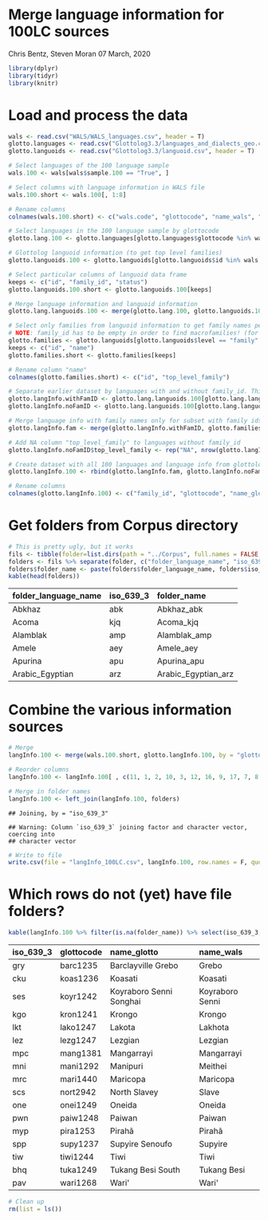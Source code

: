Merge language information for 100LC sources
================
Chris Bentz, Steven Moran
07 March, 2020

``` r
library(dplyr)
library(tidyr)
library(knitr)
```

Load and process the data
=========================

``` r
wals <- read.csv("WALS/WALS_languages.csv", header = T)
glotto.languages <- read.csv("Glottolog3.3/languages_and_dialects_geo.csv", header = T)
glotto.languoids <- read.csv("Glottolog3.3/languoid.csv", header = T)

# Select languages of the 100 language sample
wals.100 <- wals[wals$sample.100 == "True", ]

# Select columns with language information in WALS file
wals.100.short <- wals.100[, 1:8]

# Rename columns
colnames(wals.100.short) <- c("wals.code", "glottocode", "name_wals", "latitude_wals", "longitude_wals", "macroarea_wals", "genus_wals", "family_wals")

# Select languages in the 100 language sample by glottocode
glotto.lang.100 <- glotto.languages[glotto.languages$glottocode %in% wals.100.short$glottocode, ]

# Glottolog languoid information (to get top level families)
glotto.languoids.100 <- glotto.languoids[glotto.languoids$id %in% wals.100.short$glottocode, ]

# Select particular columns of languoid data frame
keeps <- c("id", "family_id", "status")
glotto.languoids.100.short <- glotto.languoids.100[keeps]

# Merge language information and languoid information
glotto.lang.languoids.100 <- merge(glotto.lang.100, glotto.languoids.100.short, by.x = "glottocode", by.y = "id")

# Select only families from languoid information to get family names per language
# NOTE: family_id has to be empty in order to find macrofamilies! (for whatever reason)
glotto.families <- glotto.languoids[glotto.languoids$level == "family" & glotto.languoids$family_id == "",]
keeps <- c("id", "name")
glotto.families.short <- glotto.families[keeps]

# Rename column "name"
colnames(glotto.families.short) <- c("id", "top_level_family")

# Separate earlier dataset by languages with and without family_id. This is necessary to merge with top_level_family names
glotto.langInfo.withFamID <- glotto.lang.languoids.100[glotto.lang.languoids.100$family_id != "",]
glotto.langInfo.noFamID <- glotto.lang.languoids.100[glotto.lang.languoids.100$family_id == "",]

# Merge language info with family names only for subset with family ids
glotto.langInfo.fam <- merge(glotto.langInfo.withFamID, glotto.families.short, by.x = "family_id", by.y ="id")

# Add NA column "top_level_family" to languages without family_id
glotto.langInfo.noFamID$top_level_family <- rep("NA", nrow(glotto.langInfo.noFamID))

# Create dataset with all 100 languages and language info from glottolog
glotto.langInfo.100 <- rbind(glotto.langInfo.fam, glotto.langInfo.noFamID)

# Rename columns
colnames(glotto.langInfo.100) <- c("family_id", "glottocode", "name_glotto", "iso_639_3", "level", "macroarea_glotto", "latitude_glotto", "longitude_glotto", "status", "top_level_family")
```

Get folders from Corpus directory
=================================

``` r
# This is pretty ugly, but it works
fils <- tibble(folder=list.dirs(path = "../Corpus", full.names = FALSE, recursive = FALSE))
folders <- fils %>% separate(folder, c("folder_language_name", "iso_639_3"), sep="_(?=[a-z]{3}$)")
folders$folder_name <- paste(folders$folder_language_name, folders$iso_639_3, sep="_")
kable(head(folders))
```

| folder\_language\_name | iso\_639\_3 | folder\_name          |
|:-----------------------|:------------|:----------------------|
| Abkhaz                 | abk         | Abkhaz\_abk           |
| Acoma                  | kjq         | Acoma\_kjq            |
| Alamblak               | amp         | Alamblak\_amp         |
| Amele                  | aey         | Amele\_aey            |
| Apurina                | apu         | Apurina\_apu          |
| Arabic\_Egyptian       | arz         | Arabic\_Egyptian\_arz |

Combine the various information sources
=======================================

``` r
# Merge
langInfo.100 <- merge(wals.100.short, glotto.langInfo.100, by = "glottocode")

# Reorder columns
langInfo.100 <- langInfo.100[ , c(11, 1, 2, 10, 3, 12, 16, 9, 17, 7, 8, 13, 6, 14, 15, 4, 5)]

# Merge in folder names
langInfo.100 <- left_join(langInfo.100, folders)
```

    ## Joining, by = "iso_639_3"

    ## Warning: Column `iso_639_3` joining factor and character vector, coercing into
    ## character vector

``` r
# Write to file
write.csv(file = "langInfo_100LC.csv", langInfo.100, row.names = F, quote=FALSE)
```

Which rows do not (yet) have file folders?
==========================================

``` r
kable(langInfo.100 %>% filter(is.na(folder_name)) %>% select(iso_639_3, glottocode, name_glotto, name_wals))
```

| iso\_639\_3 | glottocode | name\_glotto            | name\_wals      |
|:------------|:-----------|:------------------------|:----------------|
| gry         | barc1235   | Barclayville Grebo      | Grebo           |
| cku         | koas1236   | Koasati                 | Koasati         |
| ses         | koyr1242   | Koyraboro Senni Songhai | Koyraboro Senni |
| kgo         | kron1241   | Krongo                  | Krongo          |
| lkt         | lako1247   | Lakota                  | Lakhota         |
| lez         | lezg1247   | Lezgian                 | Lezgian         |
| mpc         | mang1381   | Mangarrayi              | Mangarrayi      |
| mni         | mani1292   | Manipuri                | Meithei         |
| mrc         | mari1440   | Maricopa                | Maricopa        |
| scs         | nort2942   | North Slavey            | Slave           |
| one         | onei1249   | Oneida                  | Oneida          |
| pwn         | paiw1248   | Paiwan                  | Paiwan          |
| myp         | pira1253   | Pirahã                  | Pirahã          |
| spp         | supy1237   | Supyire Senoufo         | Supyire         |
| tiw         | tiwi1244   | Tiwi                    | Tiwi            |
| bhq         | tuka1249   | Tukang Besi South       | Tukang Besi     |
| pav         | wari1268   | Wari'                   | Wari'           |

``` r
# Clean up
rm(list = ls())
```
